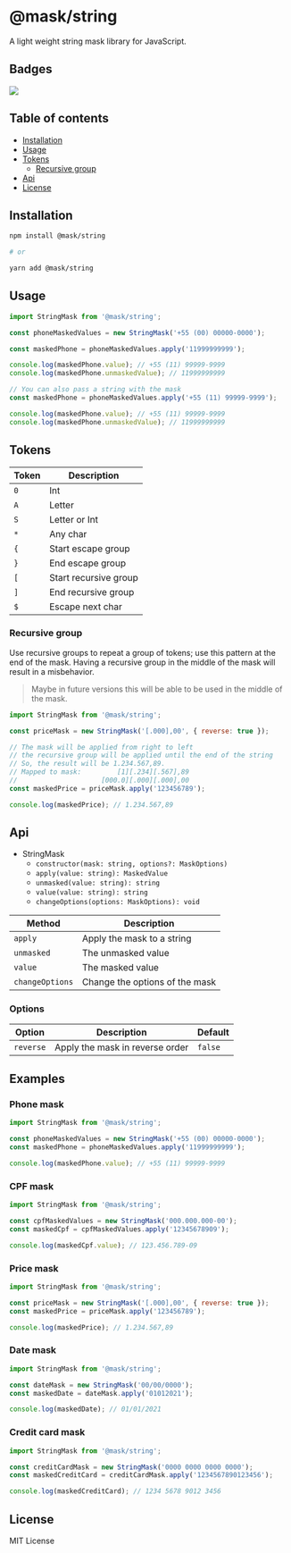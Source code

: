 # @mask/string

A light weight string mask library for JavaScript.

## Badges

![](https://badgen.net/bundlephobia/minzip/@pedrobslisboa/js-string-mask?scale=1.3)

## Table of contents

- [Installation](#installation)
- [Usage](#usage)
- [Tokens](#tokens)
  - [Recursive group](#recursive-group)
- [Api](#api)
- [License](#license)

## Installation

```bash
npm install @mask/string

# or

yarn add @mask/string
```

## Usage

```js
import StringMask from '@mask/string';

const phoneMaskedValues = new StringMask('+55 (00) 00000-0000');

const maskedPhone = phoneMaskedValues.apply('11999999999');

console.log(maskedPhone.value); // +55 (11) 99999-9999
console.log(maskedPhone.unmaskedValue); // 11999999999

// You can also pass a string with the mask
const maskedPhone = phoneMaskedValues.apply('+55 (11) 99999-9999');

console.log(maskedPhone.value); // +55 (11) 99999-9999
console.log(maskedPhone.unmaskedValue); // 11999999999
```

## Tokens

| Token | Description           |
| ----- | --------------------- |
| `0`   | Int                   |
| `A`   | Letter                |
| `S`   | Letter or Int         |
| `*`   | Any char              |
| `{`   | Start escape group    |
| `}`   | End escape group      |
| `[`   | Start recursive group |
| `]`   | End recursive group   |
| `$`   | Escape next char      |

### Recursive group

Use recursive groups to repeat a group of tokens; use this pattern at the end of the mask. Having a recursive group in the middle of the mask will result in a misbehavior.

> Maybe in future versions this will be able to be used in the middle of the mask.

```js
import StringMask from '@mask/string';

const priceMask = new StringMask('[.000],00', { reverse: true });

// The mask will be applied from right to left
// the recursive group will be applied until the end of the string
// So, the result will be 1.234.567,89.
// Mapped to mask:         [1][.234][.567],89
//                     [000.0][.000][.000],00
const maskedPrice = priceMask.apply('123456789');

console.log(maskedPrice); // 1.234.567,89
```

## Api

- StringMask
  - `constructor(mask: string, options?: MaskOptions)`
  - `apply(value: string): MaskedValue`
  - `unmasked(value: string): string`
  - `value(value: string): string`
  - `changeOptions(options: MaskOptions): void`

| Method          | Description                    |
| --------------- | ------------------------------ |
| `apply`         | Apply the mask to a string     |
| `unmasked`      | The unmasked value             |
| `value`         | The masked value               |
| `changeOptions` | Change the options of the mask |

### Options

| Option    | Description                     | Default |
| --------- | ------------------------------- | ------- |
| `reverse` | Apply the mask in reverse order | `false` |

## Examples

### Phone mask

```js
import StringMask from '@mask/string';

const phoneMaskedValues = new StringMask('+55 (00) 00000-0000');
const maskedPhone = phoneMaskedValues.apply('11999999999');

console.log(maskedPhone.value); // +55 (11) 99999-9999
```

### CPF mask

```js
import StringMask from '@mask/string';

const cpfMaskedValues = new StringMask('000.000.000-00');
const maskedCpf = cpfMaskedValues.apply('12345678909');

console.log(maskedCpf.value); // 123.456.789-09
```

### Price mask

```js
import StringMask from '@mask/string';

const priceMask = new StringMask('[.000],00', { reverse: true });
const maskedPrice = priceMask.apply('123456789');

console.log(maskedPrice); // 1.234.567,89
```

### Date mask

```js
import StringMask from '@mask/string';

const dateMask = new StringMask('00/00/0000');
const maskedDate = dateMask.apply('01012021');

console.log(maskedDate); // 01/01/2021
```

### Credit card mask

```js
import StringMask from '@mask/string';

const creditCardMask = new StringMask('0000 0000 0000 0000');
const maskedCreditCard = creditCardMask.apply('1234567890123456');

console.log(maskedCreditCard); // 1234 5678 9012 3456
```

## License

MIT License
